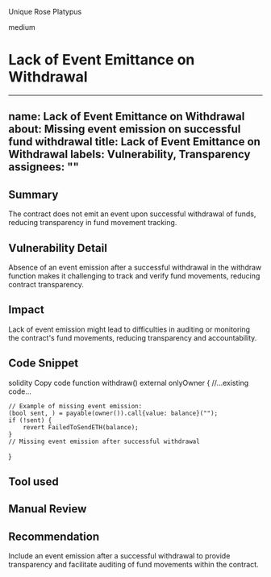 Unique Rose Platypus

medium

# Lack of Event Emittance on Withdrawal

---
name: Lack of Event Emittance on Withdrawal
about: Missing event emission on successful fund withdrawal
title: Lack of Event Emittance on Withdrawal
labels: Vulnerability, Transparency
assignees: ""
---

## Summary
The contract does not emit an event upon successful withdrawal of funds, reducing transparency in fund movement tracking.

## Vulnerability Detail
Absence of an event emission after a successful withdrawal in the withdraw function makes it challenging to track and verify fund movements, reducing contract transparency.

## Impact
Lack of event emission might lead to difficulties in auditing or monitoring the contract's fund movements, reducing transparency and accountability.

## Code Snippet
solidity
Copy code
function withdraw() external onlyOwner {
    //...existing code...

    // Example of missing event emission:
    (bool sent, ) = payable(owner()).call{value: balance}("");
    if (!sent) {
        revert FailedToSendETH(balance);
    }
    // Missing event emission after successful withdrawal
}
## Tool used
## Manual Review

## Recommendation
Include an event emission after a successful withdrawal to provide transparency and facilitate auditing of fund movements within the contract.